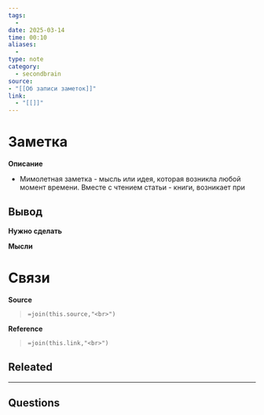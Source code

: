```yaml
---
tags:
  - 
date: 2025-03-14
time: 00:10
aliases:
  - 
type: note
category:
  - secondbrain
source: 
- "[[Об записи заметок]]"
link:
  - "[[]]"
---
```

# Заметка

**Описание**
- Мимолетная заметка - мысль или идея, которая возникла любой момент времени. Вместе с чтением статьи - книги, возникает при 

**Вывод**
- 


**Нужно сделать**


**Мысли**


# Связи

**Source**
>`=join(this.source,"<br>")`

**Reference**
>`=join(this.link,"<br>")`


**Releated**
-

---

**Questions**
-
